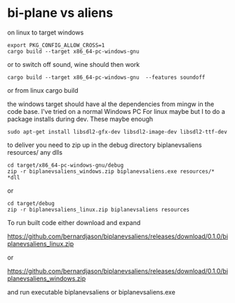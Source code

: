 # bi-plane vs aliens

on linux to target windows
```
export PKG_CONFIG_ALLOW_CROSS=1
cargo build --target x86_64-pc-windows-gnu
```

or to switch off sound, wine should then work
```
cargo build --target x86_64-pc-windows-gnu  --features soundoff
```

or from linux
cargo build

the windows target should have al the dependencies from mingw in the code base. I've tried on a normal Windows PC
For linux maybe but I to do a package installs during dev. These maybe enough
```
sudo apt-get install libsdl2-gfx-dev libsdl2-image-dev libsdl2-ttf-dev
```

to deliver you need to zip up in the debug directory
biplanevsaliens
resources/
any dlls

```
cd target/x86_64-pc-windows-gnu/debug
zip -r biplanevsaliens_windows.zip biplanevsaliens.exe resources/* *dll
```

or
```
cd target/debug
zip -r biplanevsaliens_linux.zip biplanevsaliens resources
```
To run built code either download and expand

https://github.com/bernardjason/biplanevsaliens/releases/download/0.1.0/biplanevsaliens_linux.zip

or

https://github.com/bernardjason/biplanevsaliens/releases/download/0.1.0/biplanevsaliens_windows.zip

and run executable biplanevsaliens or biplanevsaliens.exe
